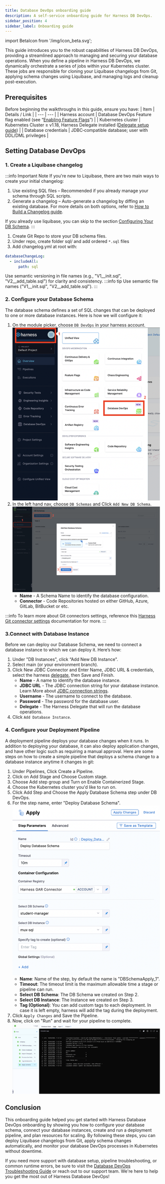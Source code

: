 ```yaml
---
title: Database DevOps onboarding guide
description: A self-service onboarding guide for Harness DB DevOps.
sidebar_position: 4
sidebar_label: Onboarding guide
---
```


import BetaIcon from '/img/icon_beta.svg';

<BetaIcon />

This guide introduces you to the robust capabilities of Harness DB DevOps, providing a streamlined approach to managing and securing your database operations.  When you define a pipeline in Harness DB DevOps, we dynamically orchestrate a series of jobs within your Kubernetes cluster. These jobs are responsible for cloning your Liquibase changelogs from Git, applying schema changes using Liquibase, and managing logs and cleanup post-execution. 

## Prerequisites

Before beginning the walkthroughs in this guide, ensure you have:
| Item | Details / Link |
| --- | --- |
| Harness account | Database DevOps Feature flag enabled (see “[Enabling Feature Flags](https://developer.harness.io/docs/database-devops/dbdevops-supported-platforms/)”) |
| Kubernetes cluster | Kubernetes Cluster ≥ v1.18, Harness Delegate installed ([Delegate setup guide](https://developer.harness.io/docs/platform/delegates/install-delegates/overview/)) |
| Database credentials | JDBC‑compatible database; user with DDL/DML privileges |
 
## Setting Database DevOps

### 1. Create a Liquibase changelog

:::info Important Note
If you're new to Liquibase, there are two main ways to create your initial changelog:

1. Use existing SQL files – Recommended if you already manage your schema through SQL scripts.
2. Generate a changelog – Auto-generate a changelog by diffing an existing database.
For more details on both options, refer to [How to Build a Changelog guide](https://developer.harness.io/docs/database-devops/use-database-devops/get-started/build-a-changelog/).

If you already use liquibase, you can skip to the section [Configuring Your DB Schema](#2-configure-your-database-schema).
:::

1. Create Git Repo to store your DB schema files.
2. Under repo, create folder sql/ and add ordered `*.sql` files
3. Add changelog.yml at root with:

```yml
databaseChangeLog:
  - includeAll:
      path: sql
```
Use semantic versioning in file names (e.g., "V1__init.sql", "V2__add_table.sql") for clarity and consistency.
:::info tip
Use semantic file names ("V1__init.sql", "V2__add_table.sql").
:::

### 2. Configure your Database Schema

The database schema defines a set of SQL changes that can be deployed to one or more database instances. Here is how we will configure it:

1. On the module picker, choose `DB DevOps` in your harness account.
![dbops-module-picker](./static/dbops-module-picker.png)
2. In the left hand nav, choose `DB Schemas` and Click `Add New DB Schema`.
![dbops-schema-create](./static/dbops-schema-create.png)
   - **Name** - A Schema Name to identify the database configuration.
   - **Connector** - Code Repositories hosted on either GitHub, Azure, GitLab, BitBucket or etc.

:::info
To learn more about Git connectors settings, reference this [Harness Git connector settings](../../../platform/connectors/code-repositories/ref-source-repo-provider/git-connector-settings-reference.md) documentation for more.
:::

### 3.Connect with Database Instance 

Before we can deploy our Database Schema, we need to connect a database instance to which we can deploy it. Here’s how:

1. Under "DB Instances", click  “Add New DB Instance".
2. Select main (or your environment branch).
3. Click New JDBC Connector and Enter Name, JDBC URL & credentials, select the harness [delegate](../../../platform/delegates/delegate-concepts/delegate-overview.md), then Save and Finish.
   - **Name** - A name to identify the database instance.
   - **JDBC URL** - The JDBC connection string for your database instance. Learn More about [JDBC connection strings](https://developer.harness.io/docs/database-devops/use-database-devops/set-up-connectors/).
   - **Username** - The username to connect to the database.
   - **Password** - The password for the database user.
   - **Delegate** - The Harness Delegate that will run the database operations.
4. Click `Add Database Instance`.

### 4. Configure your Deployment Pipeline

A deployment pipeline deploys your database changes when it runs. In addition to deploying your database, it can also deploy application changes, and have other logic such as requiring a manual approval. Here are some steps on how to create a simple pipeline that deploys a schema change to a database instance anytime it changes in git:

1. Under Pipelines, Click Create a Pipeline.
2. Click on Add Stage and Choose Custom stage.
3. Choose Add step group and Turn on Enable Containerized Stage.
4. Choose the Kubernetes cluster you'd like to run on.
5. Click Add Step and Choose the Apply Database Schema step under DB DevOps.
6. For the step name, enter "Deploy Database Schema".
   ![dbops-step-apply-schema](./static/dbops-step-apply-schema.png)
   - **Name**: Name of the step, by default the name is "DBSchemaApply_1". 
   - **Timeout**: The timeout limit is the maximum allowable time a stage or pipeline can run.
   - **Select DB Schema**: The DB Schema we created on Step 2.
   - **Select DB Instance**: The Instance we created on Step 3.
   - **Tag (Optional)**: You can add custom tags to each deployment. In case it is left empty, harness will add the tag during the deployment.
7. Click `Apply Changes` and Save the Pipeline.
8. Now, click on "Run" and wait for your pipeline to complete.
![dbops-running](./static/dbops-running.png)

## Conclusion

This onboarding guide helped you get started with Harness Database DevOps onboarding by showing you how to configure your database schema, connect your database instances, create and run a deployment pipeline, and plan resources for scaling. By following these steps, you can deploy Liquibase changelogs from Git, apply schema changes automatically, and monitor your database DevOps processes in Kubernetes without downtime.

If you need more support with database setup, pipeline troubleshooting, or common runtime errors, be sure to visit the [Database DevOps Troubleshooting Guide](https://developer.harness.io/docs/database-devops/troubleshooting/) or reach out to our support team. We're here to help you get the most out of Harness Database DevOps!
